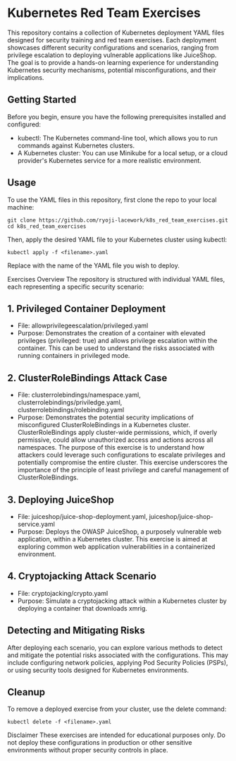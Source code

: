 # Kubernetes Red Team Exercises
This repository contains a collection of Kubernetes deployment YAML files designed for security training and red team exercises. Each deployment showcases different security configurations and scenarios, ranging from privilege escalation to deploying vulnerable applications like JuiceShop. The goal is to provide a hands-on learning experience for understanding Kubernetes security mechanisms, potential misconfigurations, and their implications.

## Getting Started
Before you begin, ensure you have the following prerequisites installed and configured:

* kubectl: The Kubernetes command-line tool, which allows you to run commands against Kubernetes clusters.
* A Kubernetes cluster: You can use Minikube for a local setup, or a cloud provider's Kubernetes service for a more realistic environment.

## Usage
To use the YAML files in this repository, first clone the repo to your local machine:

```
git clone https://github.com/ryoji-lacework/k8s_red_team_exercises.git
cd k8s_red_team_exercises
```
Then, apply the desired YAML file to your Kubernetes cluster using kubectl:

```
kubectl apply -f <filename>.yaml
```
Replace <filename> with the name of the YAML file you wish to deploy.

Exercises Overview
The repository is structured with individual YAML files, each representing a specific security scenario:

## 1. Privileged Container Deployment
* File: allowprivilegeescalation/privileged.yaml
* Purpose: Demonstrates the creation of a container with elevated privileges (privileged: true) and allows privilege escalation within the container. This can be used to understand the risks associated with running containers in privileged mode.
## 2. ClusterRoleBindings Attack Case
* File: clusterrolebindings/namespace.yaml, clusterrolebindings/priviledge.yaml, clusterrolebindings/rolebinding.yaml
* Purpose: Demonstrates the potential security implications of misconfigured ClusterRoleBindings in a Kubernetes cluster. ClusterRoleBindings apply cluster-wide permissions, which, if overly permissive, could allow unauthorized access and actions across all namespaces. The purpose of this exercise is to understand how attackers could leverage such configurations to escalate privileges and potentially compromise the entire cluster. This exercise underscores the importance of the principle of least privilege and careful management of ClusterRoleBindings.
## 3. Deploying JuiceShop
* File: juiceshop/juice-shop-deployment.yaml, juiceshop/juice-shop-service.yaml
* Purpose: Deploys the OWASP JuiceShop, a purposely vulnerable web application, within a Kubernetes cluster. This exercise is aimed at exploring common web application vulnerabilities in a containerized environment.
## 4. Cryptojacking Attack Scenario
* File: cryptojacking/crypto.yaml
* Purpose: Simulate a cryptojacking attack within a Kubernetes cluster by deploying a container that downloads xmrig. 

## Detecting and Mitigating Risks
After deploying each scenario, you can explore various methods to detect and mitigate the potential risks associated with the configurations. This may include configuring network policies, applying Pod Security Policies (PSPs), or using security tools designed for Kubernetes environments.

## Cleanup
To remove a deployed exercise from your cluster, use the delete command:

```
kubectl delete -f <filename>.yaml
```
Disclaimer
These exercises are intended for educational purposes only. Do not deploy these configurations in production or other sensitive environments without proper security controls in place.
